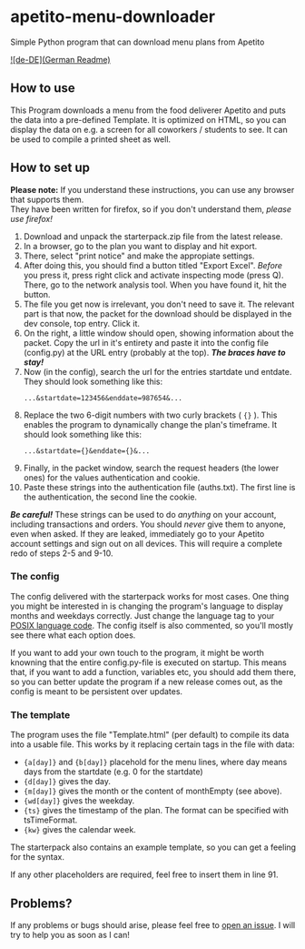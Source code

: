 # apetito-menu-downloader
Simple Python program that can download menu plans from Apetito

[![de-DE](German Readme)](https://github.com/Josua-P/apetito-menu-downloader/blob/README.de-DE.md)

## How to use
This Program downloads a menu from the food deliverer Apetito and puts the data into a pre-defined Template. It is optimized on HTML, so you can display the data on e.g. a screen for all coworkers / students to see. It can be used to compile a printed sheet as well.

## How to set up
**Please note:** If you understand these instructions, you can use any browser that supports them. <br> They have been written for firefox, so if you don't understand them, *please use firefox!*
1. Download and unpack the starterpack.zip file from the latest release.
1. In a browser, go to the plan you want to display and hit export.
2. There, select "print notice" and make the appropiate settings.
3. After doing this, you should find a button titled "Export Excel". *Before* you press it, press right click and activate inspecting mode (press Q). There, go to the network analysis tool. When you have found it, hit the button.
4. The file you get now is irrelevant, you don't need to save it. The relevant part is that now, the packet for the download should be displayed in the dev console, top entry. Click it.
5. On the right, a little window should open, showing information about the packet. Copy the url in it's entirety and paste it into the config file (config.py) at the URL entry (probably at the top). ***The braces have to stay!***
6. Now (in the config), search the url for the entries startdate und entdate. They should look something like this:
   ```
   ...&startdate=123456&enddate=987654&...
   ```
8. Replace the two 6-digit numbers with two curly brackets ( ```{}``` ). This enables the program to dynamically change the plan's timeframe. It should look something like this:
   ```
   ...&startdate={}&enddate={}&...
   ```
10. Finally, in the packet window, search the request headers (the lower ones) for the values authentication and cookie.
11. Paste these strings into the authentication file (auths.txt). The first line is the authentication, the second line the cookie.
    
   ***Be careful!*** These strings can be used to do *anything* on your account, including transactions and orders. You should *never* give them to anyone, even when asked. If they are leaked, immediately go to your Apetito account settings and sign out on all devices. This will require a complete redo of steps 2-5 and 9-10.


### The config
The config delivered with the starterpack works for most cases. One thing you might be interested in is changing the program's language to display months and weekdays correctly. Just change the language tag to your [POSIX language code](https://learn.microsoft.com/en-us/globalization/locale/other-locale-names#posix). The config itself is also commented, so you'll mostly see there what each option does.

If you want to add your own touch to the program, it might be worth knowning that the entire config.py-file is executed on startup. This means that, if you want to add a function, variables etc, you should add them there, so you can better update the program if a new release comes out, as the config is meant to be persistent over updates.

### The template
The program uses the file "Template.html" (per default) to compile its data into a usable file. This works by it replacing certain tags in the file with data:
 - ```{a[day]}``` and ```{b[day]}``` placehold for the menu lines, where day means days from the startdate (e.g. 0 for the startdate)
- ```{d[day]}``` gives the day.
- ```{m[day]}``` gives the month or the content of monthEmpty (see above).
- ```{wd[day]}``` gives the weekday.
- ```{ts}``` gives the timestamp of the plan. The format can be specified with tsTimeFormat.
- ```{kw}``` gives the calendar week.

The starterpack also contains an example template, so you can get a feeling for the syntax.

If any other placeholders are required, feel free to insert them in line 91.

## Problems?

If any problems or bugs should arise, please feel free to [open an issue](https://github.com/Josua-P/apetito-menu-downloader/issues). I will try to help you as soon as I can!
